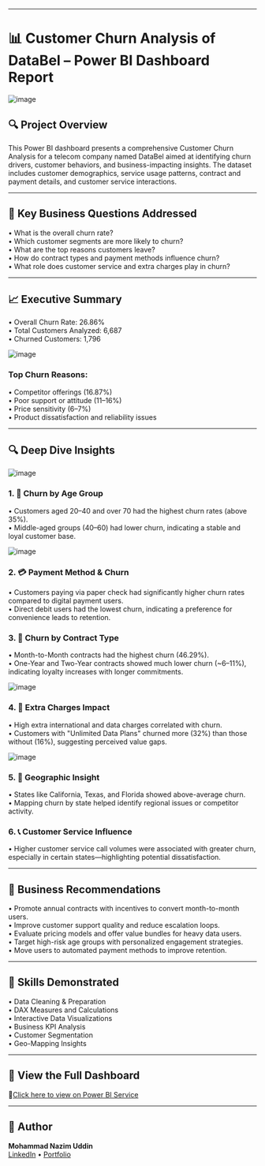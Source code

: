 ________________________________________  
# 📊 Customer Churn Analysis of DataBel – Power BI Dashboard Report  
![image](https://github.com/user-attachments/assets/9b12d203-6e77-40ab-9a46-3b2cc80ae995)

 
## 🔍 Project Overview  
This Power BI dashboard presents a comprehensive Customer Churn Analysis for a telecom company named DataBel aimed at identifying churn drivers, customer behaviors, and business-impacting insights. The dataset includes customer demographics, service usage patterns, contract and payment details, and customer service interactions.  
________________________________________  

## 🎯 Key Business Questions Addressed  
• What is the overall churn rate?  
• Which customer segments are more likely to churn?  
• What are the top reasons customers leave?  
• How do contract types and payment methods influence churn?  
• What role does customer service and extra charges play in churn?  
________________________________________  

## 📈 Executive Summary  
• Overall Churn Rate: 26.86%  
• Total Customers Analyzed: 6,687  
• Churned Customers: 1,796  

![image](https://github.com/user-attachments/assets/96349e29-7eae-4093-bc6c-edbf2dc73367)

### Top Churn Reasons:  
• Competitor offerings (16.87%)  
• Poor support or attitude (11–16%)  
• Price sensitivity (6–7%)  
• Product dissatisfaction and reliability issues  
________________________________________  

## 🔍 Deep Dive Insights  
![image](https://github.com/user-attachments/assets/c8cee815-22a9-420d-844d-2ce0117290d7)

### 1. 👥 Churn by Age Group  
• Customers aged 20–40 and over 70 had the highest churn rates (above 35%).  
• Middle-aged groups (40–60) had lower churn, indicating a stable and loyal customer base. 

![image](https://github.com/user-attachments/assets/f21b8d1c-449f-454e-b86f-5d1618488323)

### 2. 💳 Payment Method & Churn  
• Customers paying via paper check had significantly higher churn rates compared to digital payment users.  
• Direct debit users had the lowest churn, indicating a preference for convenience leads to retention.  

### 3. 📍 Churn by Contract Type  
• Month-to-Month contracts had the highest churn (46.29%).  
• One-Year and Two-Year contracts showed much lower churn (~6–11%), indicating loyalty increases with longer commitments.  

![image](https://github.com/user-attachments/assets/7d1d8c79-aff2-4efa-9c9d-f289196414dd)

### 4. 📡 Extra Charges Impact  
• High extra international and data charges correlated with churn.  
• Customers with "Unlimited Data Plans" churned more (32%) than those without (16%), suggesting perceived value gaps.  

![image](https://github.com/user-attachments/assets/a1a2ac16-8699-4d1b-8265-d5019ee62f11)

### 5. 📍 Geographic Insight  
• States like California, Texas, and Florida showed above-average churn.  
• Mapping churn by state helped identify regional issues or competitor activity.  

### 6. 📞 Customer Service Influence  
• Higher customer service call volumes were associated with greater churn, especially in certain states—highlighting potential dissatisfaction.  
________________________________________  

## 📌 Business Recommendations  
• Promote annual contracts with incentives to convert month-to-month users.  
• Improve customer support quality and reduce escalation loops.  
• Evaluate pricing models and offer value bundles for heavy data users.  
• Target high-risk age groups with personalized engagement strategies.  
• Move users to automated payment methods to improve retention.  
________________________________________  

## 💼 Skills Demonstrated  
• Data Cleaning & Preparation  
• DAX Measures and Calculations  
• Interactive Data Visualizations  
• Business KPI Analysis  
• Customer Segmentation  
• Geo-Mapping Insights  
________________________________________  

## 📎 View the Full Dashboard 
🔗[Click here to view on Power BI Service ](https://app.powerbi.com/groups/me/reports/853af053-bfe6-47a6-86ab-b83931576b1a/ReportSection0da0007f61773311eb77?bookmarkGuid=0238ae15-b33f-4908-8e9f-d7c4a987c9a7&bookmarkUsage=1&ctid=5c36af24-89a1-4207-a914-c46752a318b9&portalSessionId=5e97a93e-3c68-4746-83a9-9fa94e757aa8&fromEntryPoint=export)

---

## 🧠 Author  
**Mohammad Nazim Uddin**  
[LinkedIn](https://www.linkedin.com/in/nazim101/) • [Portfolio](https://www.datascienceportfol.io/nazim1011)


